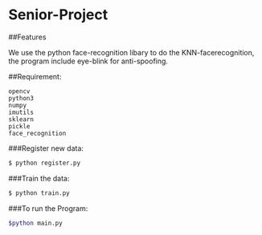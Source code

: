 # Senior-Project


##Features

We use the python face-recognition libary to do the KNN-facerecognition, the program include eye-blink for anti-spoofing.

##Requirement:
```
opencv
python3
numpy
imutils
sklearn
pickle
face_recognition
```

###Register new data:
```bash
$ python register.py
```

###Train the data:

```bash
$ python train.py
```

###To run the Program:

```bash
$python main.py
```


